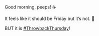 Good morning, peeps! ☕️

It feels like it should be Friday but it’s not. 🥺

BUT it is [\#<span>ThrowbackThursday</span>](https://social.lol/tags/ThrowbackThursday)!